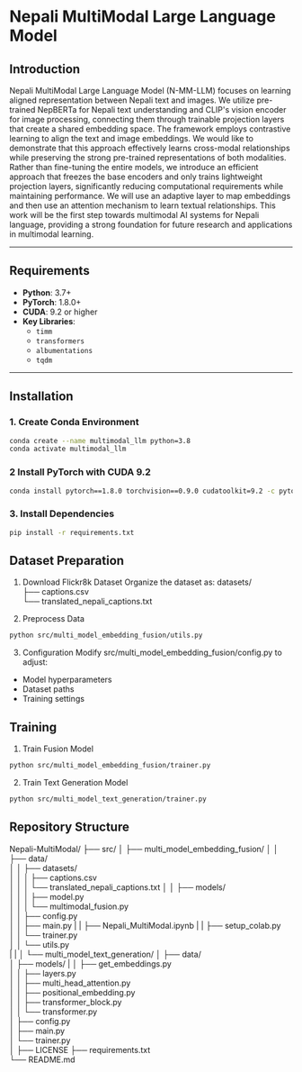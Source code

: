 # Nepali MultiModal Large Language Model

## Introduction

Nepali MultiModal Large Language Model (N-MM-LLM) focuses on learning aligned representation between Nepali text and images. We utilize pre-trained NepBERTa for Nepali text understanding and CLIP's vision encoder for image processing, connecting them through trainable projection layers that create a shared embedding space. The framework employs contrastive learning to align the text and image embeddings. We would like to demonstrate that this approach effectively learns cross-modal relationships while preserving the strong pre-trained representations of both modalities. Rather than fine-tuning the entire models, we introduce an efficient approach that freezes the base encoders and only trains lightweight projection layers, significantly reducing computational requirements while maintaining performance. We will use an adaptive layer to map embeddings and then use an attention mechanism to learn textual relationships. This work will be the first step towards multimodal AI systems for Nepali language, providing a strong foundation for future research and applications in multimodal learning.


---

## Requirements  
- **Python**: 3.7+  
- **PyTorch**: 1.8.0+  
- **CUDA**: 9.2 or higher  
- **Key Libraries**:  
  - `timm`  
  - `transformers`  
  - `albumentations`  
  - `tqdm`  

---


## Installation  

### 1. Create Conda Environment
```bash  
conda create --name multimodal_llm python=3.8  
conda activate multimodal_llm 
```

### 2 Install PyTorch with CUDA 9.2
```bash  
conda install pytorch==1.8.0 torchvision==0.9.0 cudatoolkit=9.2 -c pytorch  
```

### 3. Install Dependencies
```bash
pip install -r requirements.txt  
```

## Dataset Preparation
1. Download Flickr8k Dataset
Organize the dataset as:
datasets/           
├── captions.csv      
└── translated_nepali_captions.txt

2. Preprocess Data
```bash
python src/multi_model_embedding_fusion/utils.py
```

3. Configuration
Modify src/multi_model_embedding_fusion/config.py to adjust:
* Model hyperparameters
* Dataset paths
* Training settings

## Training 
1. Train Fusion Model
```bash
python src/multi_model_embedding_fusion/trainer.py
```
2. Train Text Generation Model
```bash
python src/multi_model_text_generation/trainer.py
```

## Repository Structure
Nepali-MultiModal/
├── src/
│   ├── multi_model_embedding_fusion/
│   │   ├── data/                    
│   │   ├── datasets/                 
│   │   │   ├── captions.csv          
│   │   │   └── translated_nepali_captions.txt
│   │   ├── models/                   
│   │   │   ├── model.py              
│   │   │   └── multimodal_fusion.py  
│   │   ├── config.py                
│   │   ├── main.py
|   |   ├── Nepali_MultiModal.ipynb
|   |   ├── setup_colab.py              
│   │   └── trainer.py                 
│   │   └── utils.py  
|   |
│   └── multi_model_text_generation/
│       ├── data/                    
│       ├── models/
|       │   ├── get_embeddings.py      
│       │   ├── layers.py        
│       │   ├── multi_head_attention.py          
│       │   ├── positional_embedding.py   
│       │   ├── transformer_block.py             
│       │   └── transformer.py                  
│       ├── config.py              
│       ├── main.py       
│       └── trainer.py                    
│
├── LICENSE
├── requirements.txt                 
└── README.md                         

